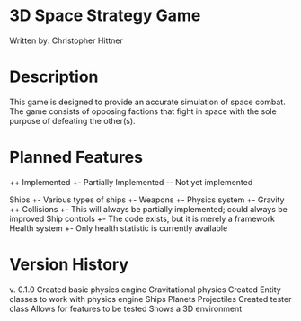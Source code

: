 3D Space Strategy Game
======================
Written by:
Christopher Hittner

Description
===========
This game is designed to provide an accurate simulation of space combat. The
game consists of opposing factions that fight in space with the sole purpose of
defeating the other(s).

Planned Features
===============
++ Implemented
+- Partially Implemented
-- Not yet implemented

Ships +-
    Various types of ships +-
    Weapons +-
Physics system +-
    Gravity ++
    Collisions +-
    This will always be partially implemented; could always be improved
Ship controls +-
    The code exists, but it is merely a framework
Health system +-
    Only health statistic is currently available

Version History
===============

v. 0.1.0
    Created basic physics engine
        Gravitational physics
        Created Entity classes to work with physics engine
            Ships
            Planets
            Projectiles
    Created tester class
        Allows for features to be tested
        Shows a 3D environment

